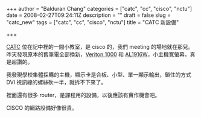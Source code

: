 +++
author = "Balduran Chang"
categories = ["catc", "cc", "cisco", "nctu"]
date = 2008-02-27T09:24:11Z
description = ""
draft = false
slug = "catc_new"
tags = ["catc", "cc", "cisco", "nctu"]
title = "CATC 新設備"

+++


[CATC](http://catc.nctu.edu.tw/catc/index.htm) 位在記中裡的一間小教室，是 cisco 的，我們 meeting 的場地就在那兒。昨天發現原本的舊筆電全部換新，[Veriton 1000](http://www.acer.com.tw/product_detail.asp?p_id=296) 和 [AL1916W](http://www.acer.com.tw/product_detail.asp?p_id=336)，小主機寬螢幕，真是超讚的。

我發現學校集體採購的主機，顯示卡是合板、小型、單一顯示輸出，鎖住的方式 DVI 視訊線的螺絲砍一半，就拆不下來了。

裡面還有很多 router，是課程用的設備，以後應該有實作機會吧。

CISCO 的網路設備好像很貴。

